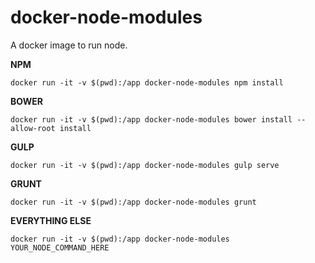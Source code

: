 # docker-node-modules

A docker image to run node.

**NPM**

`docker run -it -v $(pwd):/app docker-node-modules npm install`

**BOWER**

`docker run -it -v $(pwd):/app docker-node-modules bower install --allow-root install`

**GULP**

`docker run -it -v $(pwd):/app docker-node-modules gulp serve`

**GRUNT**

`docker run -it -v $(pwd):/app docker-node-modules grunt`

**EVERYTHING ELSE**

`docker run -it -v $(pwd):/app docker-node-modules YOUR_NODE_COMMAND_HERE`
